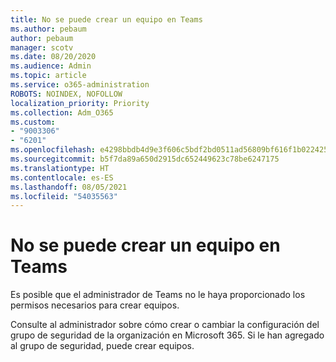 ```yaml
---
title: No se puede crear un equipo en Teams
ms.author: pebaum
author: pebaum
manager: scotv
ms.date: 08/20/2020
ms.audience: Admin
ms.topic: article
ms.service: o365-administration
ROBOTS: NOINDEX, NOFOLLOW
localization_priority: Priority
ms.collection: Adm_O365
ms.custom:
- "9003306"
- "6201"
ms.openlocfilehash: e4298bbdb4d9e3f606c5bdf2bd0511ad56809bf616f1b02242519b2172c64e36
ms.sourcegitcommit: b5f7da89a650d2915dc652449623c78be6247175
ms.translationtype: HT
ms.contentlocale: es-ES
ms.lasthandoff: 08/05/2021
ms.locfileid: "54035563"
---
```

# <a name="cant-create-a-team-in-teams"></a>No se puede crear un equipo en Teams

Es posible que el administrador de Teams no le haya proporcionado los permisos necesarios para crear equipos.  

Consulte al administrador sobre cómo crear o cambiar la configuración del grupo de seguridad de la organización en Microsoft 365. Si le han agregado al grupo de seguridad, puede crear equipos.